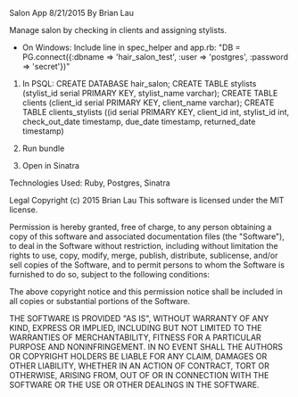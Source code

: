 Salon App 8/21/2015
By Brian Lau

Manage salon by checking in clients and assigning stylists.

* On Windows: Include line in spec_helper and app.rb: 
"DB = PG.connect({:dbname => 'hair_salon_test', :user => 'postgres', :password => 'secret'})" 

1. In PSQL:
CREATE DATABASE hair_salon;
CREATE TABLE stylists (stylist_id serial PRIMARY KEY, stylist_name varchar);
CREATE TABLE clients (client_id serial PRIMARY KEY, client_name varchar);
CREATE TABLE clients_stylists ((id serial PRIMARY KEY, client_id int, stylist_id int, check_out_date timestamp, due_date timestamp, returned_date timestamp)

2. Run bundle

3. Open in Sinatra


Technologies Used: Ruby, Postgres, Sinatra

Legal
Copyright (c) 2015 Brian Lau
This software is licensed under the MIT license.

Permission is hereby granted, free of charge, to any person obtaining a copy of this software and associated documentation files (the "Software"), to deal in the Software without restriction, including without limitation the rights to use, copy, modify, merge, publish, distribute, sublicense, and/or sell copies of the Software, and to permit persons to whom the Software is furnished to do so, subject to the following conditions:

The above copyright notice and this permission notice shall be included in all copies or substantial portions of the Software.

THE SOFTWARE IS PROVIDED "AS IS", WITHOUT WARRANTY OF ANY KIND, EXPRESS OR IMPLIED, INCLUDING BUT NOT LIMITED TO THE WARRANTIES OF MERCHANTABILITY, FITNESS FOR A PARTICULAR PURPOSE AND NONINFRINGEMENT. IN NO EVENT SHALL THE AUTHORS OR COPYRIGHT HOLDERS BE LIABLE FOR ANY CLAIM, DAMAGES OR OTHER LIABILITY, WHETHER IN AN ACTION OF CONTRACT, TORT OR OTHERWISE, ARISING FROM, OUT OF OR IN CONNECTION WITH THE SOFTWARE OR THE USE OR OTHER DEALINGS IN THE SOFTWARE.
